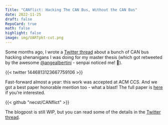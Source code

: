 ```yaml
---
Title: "CANflict: Hacking The CAN Bus, Without the CAN Bus"
date: 2022-11-25
draft: false
RepoCard: true
math: false
highlight: false
image: img/UARTpkt-cut.png
---
```



<!-- {{< resizefig src=img/UARTpkt-cut.png caption="The signal at the top (UART TX) can be decoded as both a sequence of UART packets (center) and a CAN frame (bottom). It's a CUART packet!">}} -->


Some months ago, I wrote a [Twitter thread](https://twitter.com/HBitmasks/status/1446813123667759106) about a bunch of CAN bus hacking shenanigans I was doing for my master thesis (which got retweeted by the awesome  [@angealbertini](https://twitter.com/angealbertini) - senpai noticed me! 🥺).

{{< twitter 1446813123667759106 >}}


Fast-forward almost a year: this work was accepted at ACM CCS. And we got a best paper honorable mention too - what a blast! The full paper is [here](https://dl.acm.org/doi/abs/10.1145/3548606.3560618) if you’re interested.

{{< github "necst/CANflict" >}}

The blogpost is still WIP, but you can read some of the details in the [Twitter thread](https://twitter.com/HBitmasks/status/1446813123667759106).

<!-- ## What's CAN, anyways

 First things first: CAN is a standard protocol used inside vehicles (think cars, trucks etc.) to interconnect _control units_. These control units manage anything from the infotainment system, bluetooth and GPS to stuff like the engine, ABS, auto-parking features, you name it.

Almost a decade ago, some [crazily smart people](https://www.wired.com/2015/07/hackers-remotely-kill-jeep-highway/) showed that the CAN could be used as an attack vector to do all kinds of nasty things. From there, a lot of super cool research has been done on the topic - check the work from the awesome [Ken Tindell](https://kentindell.github.io/) if you want some examples.

The protocol is designed in a very smart way to tolerate highly noisy environment and even faults,

 However, some of the most sophisticated low-level attacks, like the [Selective DoS attack](https://maggi.cc/publication/palanca_candos_2017/palanca_candos_2017.pdf), have still some limitations, e.g. they require physical access to the CAN bus under many circumstances.

What we did, in a nutshell, was discovering a nice little trick for performing low-level attacks on the CAN bus without modifying the microcontroller: we basically bypass the CAN controller from software, and then injected bits on the bus using an SPI, I2C, UART or ADC peripheral (and the list goes on) connected to the same physical pins.

The idea is really simple, but it’s also effective, and doesn’t have many of the limitations of plain [bitbanging](https://www.youtube.com/watch?v=sMmc0hSi5rs&ab_channel=AdrianCrenshaw) (or even the current [state of the art](https://ieeexplore.ieee.org/document/9519391)). We were even able to read and write complete CAN frames using a completely different peripheral, in some specific cases, which is what you can see in the figure at the top.

TL;DR: polyglots are _everywhere_ (and they are awesome)!

I had a lot of fun doing this, and I hope you can enjoy that too by taking a look at the [Twitter thread](https://twitter.com/HBitmasks/status/1446813123667759106). -->

